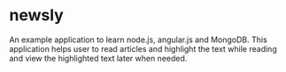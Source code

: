 newsly
======

An example application to learn node.js, angular.js and MongoDB. This application helps user to read articles and highlight the text while reading and view the highlighted text later when needed.
